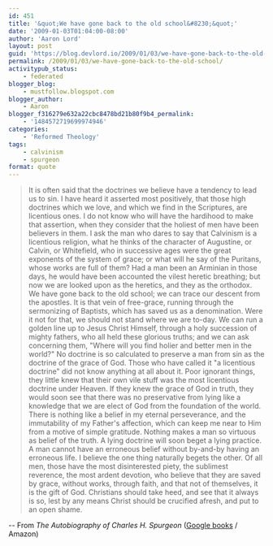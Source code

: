 ```yaml
---
id: 451
title: '&quot;We have gone back to the old school&#8230;&quot;'
date: '2009-01-03T01:04:00-08:00'
author: 'Aaron Lord'
layout: post
guid: 'https://blog.devlord.io/2009/01/03/we-have-gone-back-to-the-old-school/'
permalink: /2009/01/03/we-have-gone-back-to-the-old-school/
activitypub_status:
    - federated
blogger_blog:
    - mustfollow.blogspot.com
blogger_author:
    - Aaron
blogger_f316279e632a22cbc8478bd21b80f9b4_permalink:
    - '1484572719699974946'
categories:
    - 'Reformed Theology'
tags:
    - calvinism
    - spurgeon
format: quote
---
```


<blockquote>It is often said that the doctrines we believe have a tendency to lead us to sin. I have heard it asserted most positively, that those high doctrines which we love, and which we find in the Scriptures, are licentious ones. I do not know who will have the hardihood to make that assertion, when they consider that the holiest of men have been believers in them. I ask the man who dares to say that Calvinism is a licentious religion, what he thinks of the character of Augustine, or Calvin, or Whitefield, who in successive ages were the great exponents of the system of grace; or what will he say of the Puritans, whose works are full of them? Had a man been an Arminian in those days, he would have been accounted the vilest heretic breathing; but now we are looked upon as the heretics, and they as the orthodox. We have gone back to the old school; we can trace our descent from the apostles. It is that vein of free-grace, running through the sermonizing of Baptists, which has saved us as a denomination. Were it not for that, we should not stand where we are to-day. We can run a golden line up to Jesus Christ Himself, through a holy succession of mighty fathers, who all held these glorious truths; and we can ask concerning them, "Where will you find holier and better men in the world?" No doctrine is so calculated to preserve a man from sin as the doctrine of the grace of God. Those who have called it "a licentious doctrine" did not know anything at all about it. Poor ignorant things, they little knew that their own vile stuff was the most licentious doctrine under Heaven. If they knew the grace of God in truth, they would soon see that there was no preservative from lying like a knowledge that we are elect of God from the foundation of the world. There is nothing like a belief in my eternal perseverance, and the immutability of my Father's affection, which can keep me near to Him from a motive of simple gratitude. Nothing makes a man so virtuous as belief of the truth. A lying doctrine will soon beget a lying practice. A man cannot have an erroneous belief without by-and-by having an erroneous life. I believe the one thing naturally begets the other. Of all men, those have the most disinterested piety, the sublimest reverence, the most ardent devotion, who believe that they are saved by grace, without works, through faith, and that not of themselves, it is the gift of God. Christians should take heed, and see that it always is so, lest by any means Christ should be crucified afresh, and put to an open shame.</blockquote>
-- From <em>The Autobiography of Charles H. Spurgeon</em> (<a href="http://books.google.com/books?id=6JMEAAAAYAAJ&amp;pg=PA177&amp;lpg=PA177&amp;source=bl&amp;ots=fWXq4KxghF&amp;sig=uPGoW7KqE-lxjlzdgygG_bM7H5w&amp;hl=en&amp;sa=X&amp;oi=book_result&amp;resnum=1&amp;ct=result#PPA177,M1">Google books</a> / <a>Amazon</a>)
